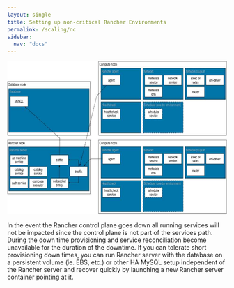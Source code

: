 ```yaml
---
layout: single
title: Setting up non-critical Rancher Environments
permalink: /scaling/nc
sidebar:
  nav: "docs"
---
```


<p><img src="../media/image008.jpg" width="624" height="351" /></p>

In the event the Rancher control plane goes down all running services will not be impacted since the control plane is not part of the services path. During the down time provisioning and service reconciliation become unavailable for the duration of the downtime. If you can tolerate short provisioning down times, you can run Rancher server with the database on a persistent volume (ie. EBS, etc.) or other HA MySQL setup independent of the Rancher server and recover quickly by launching a new Rancher server container pointing at it. 
